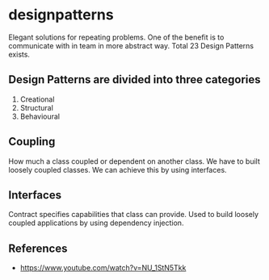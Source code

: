 # designpatterns
Elegant solutions for repeating problems. One of the benefit is to communicate with in team in more abstract way. Total 23 Design Patterns exists.

## Design Patterns are divided into three categories
1) Creational
2) Structural
3) Behavioural

## Coupling
How much a class coupled or dependent on another class. We have to built loosely coupled classes. We can achieve this by using interfaces.

## Interfaces
Contract specifies capabilities that class can provide. Used to build loosely coupled applications by using dependency injection.


## References
* https://www.youtube.com/watch?v=NU_1StN5Tkk



